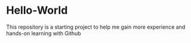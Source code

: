 # Hello-World
This repository is a starting project to help me gain more experience and hands-on learning with Github
